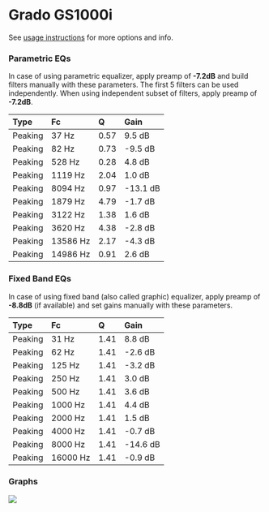 # Grado GS1000i
See [usage instructions](https://github.com/jaakkopasanen/AutoEq#usage) for more options and info.

### Parametric EQs
In case of using parametric equalizer, apply preamp of **-7.2dB** and build filters manually
with these parameters. The first 5 filters can be used independently.
When using independent subset of filters, apply preamp of **-7.2dB**.

| Type    | Fc       |    Q | Gain     |
|:--------|:---------|:-----|:---------|
| Peaking | 37 Hz    | 0.57 | 9.5 dB   |
| Peaking | 82 Hz    | 0.73 | -9.5 dB  |
| Peaking | 528 Hz   | 0.28 | 4.8 dB   |
| Peaking | 1119 Hz  | 2.04 | 1.0 dB   |
| Peaking | 8094 Hz  | 0.97 | -13.1 dB |
| Peaking | 1879 Hz  | 4.79 | -1.7 dB  |
| Peaking | 3122 Hz  | 1.38 | 1.6 dB   |
| Peaking | 3620 Hz  | 4.38 | -2.8 dB  |
| Peaking | 13586 Hz | 2.17 | -4.3 dB  |
| Peaking | 14986 Hz | 0.91 | 2.6 dB   |

### Fixed Band EQs
In case of using fixed band (also called graphic) equalizer, apply preamp of **-8.8dB**
(if available) and set gains manually with these parameters.

| Type    | Fc       |    Q | Gain     |
|:--------|:---------|:-----|:---------|
| Peaking | 31 Hz    | 1.41 | 8.8 dB   |
| Peaking | 62 Hz    | 1.41 | -2.6 dB  |
| Peaking | 125 Hz   | 1.41 | -3.2 dB  |
| Peaking | 250 Hz   | 1.41 | 3.0 dB   |
| Peaking | 500 Hz   | 1.41 | 3.6 dB   |
| Peaking | 1000 Hz  | 1.41 | 4.4 dB   |
| Peaking | 2000 Hz  | 1.41 | 1.5 dB   |
| Peaking | 4000 Hz  | 1.41 | -0.7 dB  |
| Peaking | 8000 Hz  | 1.41 | -14.6 dB |
| Peaking | 16000 Hz | 1.41 | -0.9 dB  |

### Graphs
![](https://raw.githubusercontent.com/jaakkopasanen/AutoEq/master/results/referenceaudioanalyzer/zero/Grado%20GS1000i/Grado%20GS1000i.png)